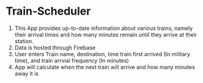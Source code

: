 # Train-Scheduler
1. This App provides up-to-date information about various trains, namely their arrival times and how many minutes remain until they arrive at their station.
2. Data is hosted through Firebase
3. User enters Train name, destination, time train first arrived (In military time), and train arrvial frequency (In minutes)
4. App will calculate when the next train will arrive and how many minutes away it is
